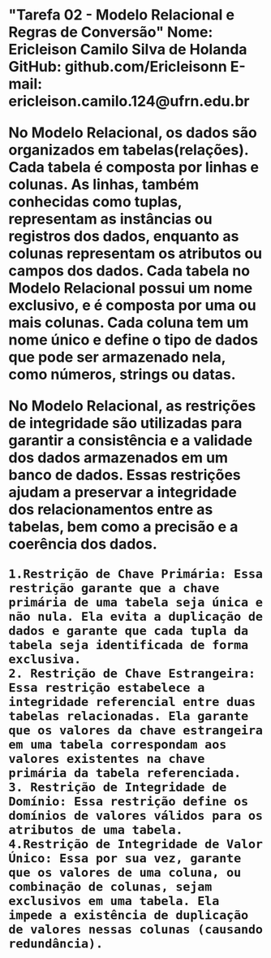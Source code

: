 <h1>"Tarefa 02 - Modelo Relacional e Regras de Conversão"
Nome: Ericleison Camilo Silva de Holanda
GitHub: github.com/Ericleisonn
E-mail: ericleison.camilo.124@ufrn.edu.br



No Modelo Relacional, os dados são organizados em tabelas(relações). Cada tabela é composta por linhas e colunas. As linhas, também conhecidas como tuplas, representam as instâncias ou registros dos dados, enquanto as colunas representam os atributos ou campos dos dados. Cada tabela no Modelo Relacional possui um nome exclusivo, e é composta por uma ou mais colunas. Cada coluna tem um nome único e define o tipo de dados que pode ser armazenado nela, como números, strings ou datas.

No Modelo Relacional, as restrições de integridade são utilizadas para garantir a consistência e a validade dos dados armazenados em um banco de dados. Essas restrições ajudam a preservar a integridade dos relacionamentos entre as tabelas, bem como a precisão e a coerência dos dados.

    1.Restrição de Chave Primária: Essa restrição garante que a chave primária de uma tabela seja única e não nula. Ela evita a duplicação de dados e garante que cada tupla da tabela seja identificada de forma exclusiva.
    2. Restrição de Chave Estrangeira: Essa restrição estabelece a integridade referencial entre duas tabelas relacionadas. Ela garante que os valores da chave estrangeira em uma tabela correspondam aos valores existentes na chave primária da tabela referenciada.
    3. Restrição de Integridade de Domínio: Essa restrição define os domínios de valores válidos para os atributos de uma tabela. 
    4.Restrição de Integridade de Valor Único: Essa por sua vez, garante que os valores de uma coluna, ou combinação de colunas, sejam exclusivos em uma tabela. Ela impede a existência de duplicação de valores nessas colunas (causando redundância).